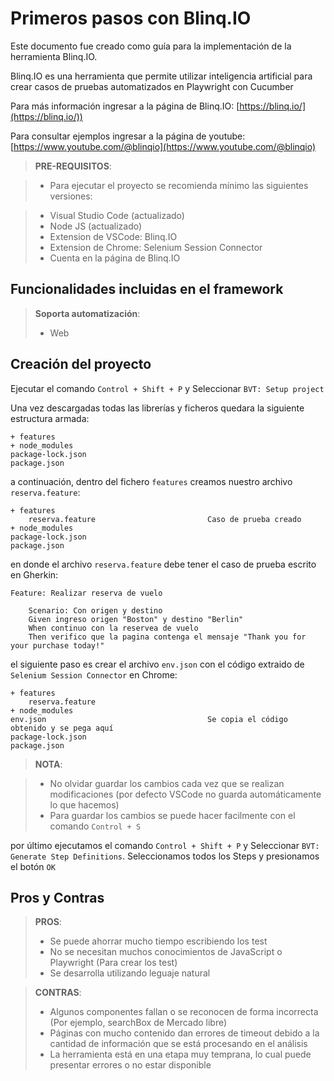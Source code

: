 # Primeros pasos con Blinq.IO

Este documento fue creado como guía para la implementación de la herramienta Blinq.IO.

Blinq.IO es una herramienta que permite utilizar inteligencia artificial para crear casos de pruebas automatizados en Playwright con Cucumber

Para más información ingresar a la página de Blinq.IO: [https://blinq.io/](https://blinq.io/))

Para consultar ejemplos ingresar a la página de youtube: [https://www.youtube.com/@blinqio](https://www.youtube.com/@blinqio)

> **PRE-REQUISITOS**:

> * Para ejecutar el proyecto se recomienda mínimo las siguientes versiones:

>  * Visual Studio Code (actualizado)
>  * Node JS (actualizado)
>  * Extension de VSCode: Blinq.IO
>  * Extension de Chrome: Selenium Session Connector
>  * Cuenta en la página de Blinq.IO

## Funcionalidades incluidas en el framework

> **Soporta automatización**:
> * Web

## Creación del proyecto

Ejecutar el comando `Control + Shift + P` y Seleccionar `BVT: Setup project`

Una vez descargadas todas las librerías y ficheros quedara la siguiente estructura armada:

```Gherkin
+ features
+ node_modules
package-lock.json
package.json
```

a continuación, dentro del fichero `features` creamos nuestro archivo `reserva.feature`:

```Gherkin
+ features
    reserva.feature                         Caso de prueba creado
+ node_modules
package-lock.json
package.json
```

en donde el archivo `reserva.feature` debe tener el caso de prueba escrito en Gherkin:

```Gherkin
Feature: Realizar reserva de vuelo

    Scenario: Con origen y destino
    Given ingreso origen "Boston" y destino "Berlin"
    When continuo con la reservea de vuelo
    Then verifico que la pagina contenga el mensaje "Thank you for your purchase today!"
```

el siguiente paso es crear el archivo `env.json` con el código extraido de `Selenium Session Connector` en Chrome:

```Gherkin
+ features
    reserva.feature
+ node_modules
env.json                                    Se copia el código obtenido y se pega aquí
package-lock.json
package.json
```

> **NOTA**:

> * No olvidar guardar los cambios cada vez que se realizan modificaciones (por defecto VSCode no guarda automáticamente lo que hacemos)
> * Para guardar los cambios se puede hacer facilmente con el comando `Control + S`

por último ejecutamos el comando `Control + Shift + P` y Seleccionar `BVT: Generate Step Definitions`. Seleccionamos todos los Steps y presionamos el botón `OK`

## Pros y Contras

> **PROS**:
>  * Se puede ahorrar mucho tiempo escribiendo los test
>  * No se necesitan muchos conocimientos de JavaScript o Playwright (Para crear los test)
>  * Se desarrolla utilizando leguaje natural

> **CONTRAS**:
>  * Algunos componentes fallan o se reconocen de forma incorrecta (Por ejemplo, searchBox de Mercado libre)
>  * Páginas con mucho contenido dan errores de timeout debido a la cantidad de información que se está procesando en el análisis
>  * La herramienta está en una etapa muy temprana, lo cual puede presentar errores o no estar disponible

